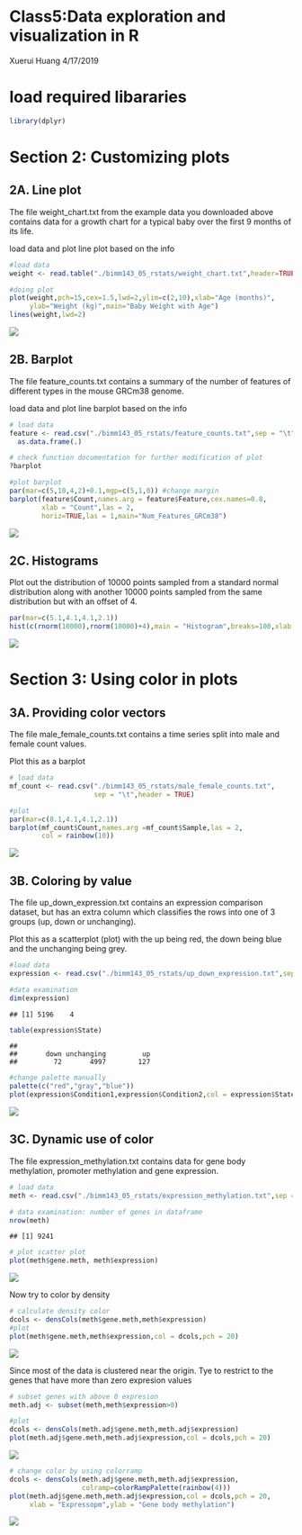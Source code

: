 Class5:Data exploration and visualization in R
================
Xuerui Huang
4/17/2019

# load required libararies

``` r
library(dplyr)
```

# Section 2: Customizing plots

## 2A. Line plot

The file weight\_chart.txt from the example data you downloaded above
contains data for a growth chart for a typical baby over the first 9
months of its life.

load data and plot line plot based on the info

``` r
#load data
weight <- read.table("./bimm143_05_rstats/weight_chart.txt",header=TRUE)

#doing plot 
plot(weight,pch=15,cex=1.5,lwd=2,ylim=c(2,10),xlab="Age (months)",
     ylab="Weight (kg)",main="Baby Weight with Age")
lines(weight,lwd=2)
```

![](README_files/figure-gfm/unnamed-chunk-2-1.png)<!-- -->

## 2B. Barplot

The file feature\_counts.txt contains a summary of the number of
features of different types in the mouse GRCm38 genome.

load data and plot line barplot based on the info

``` r
# load data
feature <- read.csv("./bimm143_05_rstats/feature_counts.txt",sep = "\t") %>% 
  as.data.frame(.)

# check function documentation for further modification of plot
?barplot

#plot barplot
par(mar=c(5,10,4,2)+0.1,mgp=c(5,1,0)) #change margin
barplot(feature$Count,names.arg = feature$Feature,cex.names=0.8,
        xlab = "Count",las = 2,
        horiz=TRUE,las = 1,main="Num_Features_GRCm38")
```

![](README_files/figure-gfm/unnamed-chunk-3-1.png)<!-- -->

## 2C. Histograms

Plot out the distribution of 10000 points sampled from a standard normal
distribution along with another 10000 points sampled from the same
distribution but with an offset of 4.

``` r
par(mar=c(5.1,4.1,4.1,2.1))
hist(c(rnorm(10000),rnorm(10000)+4),main = "Histogram",breaks=100,xlab = "x")
```

![](README_files/figure-gfm/unnamed-chunk-4-1.png)<!-- -->

# Section 3: Using color in plots

## 3A. Providing color vectors

The file male\_female\_counts.txt contains a time series split into male
and female count values.

Plot this as a barplot

``` r
# load data
mf_count <- read.csv("./bimm143_05_rstats/male_female_counts.txt",
                     sep = "\t",header = TRUE)

#plot
par(mar=c(8.1,4.1,4.1,2.1))
barplot(mf_count$Count,names.arg =mf_count$Sample,las = 2,
        col = rainbow(10))     
```

![](README_files/figure-gfm/unnamed-chunk-5-1.png)<!-- -->

## 3B. Coloring by value

The file up\_down\_expression.txt contains an expression comparison
dataset, but has an extra column which classifies the rows into one of 3
groups (up, down or unchanging).

Plot this as a scatterplot (plot) with the up being red, the down being
blue and the unchanging being grey.

``` r
#load data
expression <- read.csv("./bimm143_05_rstats/up_down_expression.txt",sep = "\t")

#data examination
dim(expression)
```

    ## [1] 5196    4

``` r
table(expression$State)
```

    ## 
    ##       down unchanging         up 
    ##         72       4997        127

``` r
#change palette manually
palette(c("red","gray","blue")) 
plot(expression$Condition1,expression$Condition2,col = expression$State,xlab="Expression condition 1", ylab="Expression condition 2")
```

![](README_files/figure-gfm/unnamed-chunk-6-1.png)<!-- -->

## 3C. Dynamic use of color

The file expression\_methylation.txt contains data for gene body
methylation, promoter methylation and gene expression.

``` r
# load data
meth <- read.csv("./bimm143_05_rstats/expression_methylation.txt",sep = "\t")

# data examination: number of genes in dataframe
nrow(meth)
```

    ## [1] 9241

``` r
# plot scatter plot
plot(meth$gene.meth, meth$expression)
```

![](README_files/figure-gfm/unnamed-chunk-7-1.png)<!-- -->

Now try to color by density

``` r
# calculate density color 
dcols <- densCols(meth$gene.meth,meth$expression)
#plot
plot(meth$gene.meth,meth$expression,col = dcols,pch = 20)
```

![](README_files/figure-gfm/unnamed-chunk-8-1.png)<!-- -->

Since most of the data is clustered near the origin. Tye to restrict to
the genes that have more than zero expresion values

``` r
# subset genes with above 0 expresion
meth.adj <- subset(meth,meth$expression>0)

#plot
dcols <- densCols(meth.adj$gene.meth,meth.adj$expression)
plot(meth.adj$gene.meth,meth.adj$expression,col = dcols,pch = 20)
```

![](README_files/figure-gfm/unnamed-chunk-9-1.png)<!-- -->

``` r
# change color by using colorramp
dcols <- densCols(meth.adj$gene.meth,meth.adj$expression,
                  colramp=colorRampPalette(rainbow(4)))
plot(meth.adj$gene.meth,meth.adj$expression,col = dcols,pch = 20,
     xlab = "Expressopm",ylab = "Gene body methylation")
```

![](README_files/figure-gfm/unnamed-chunk-9-2.png)<!-- -->
